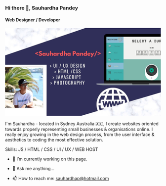 ### Hi there 👋, Sauhardha Pandey
#### Web Designer / Developer

![Web Designer / Developer](https://github.com/Sauhardha/Sauhardha/blob/main/%20UI%20%20UX%20Design%20%20HTML%20CSS%20%20JAvascript.jpg?raw=true)


I'm Sauhardha - located in Sydney Australia 🇦🇺, I create websites oriented towards properly representing small businesses & organisations online. I really enjoy growing in the web design process, from the user interface & aesthetics to coding the most effective solution. 

Skills: JS / HTML / CSS / UI / UX / WEB HOST

- 🔭 I’m currently working on this page. 








- 💬 Ask me anything...
- 📫 How to reach me: sauhardhap@hotmail.com


